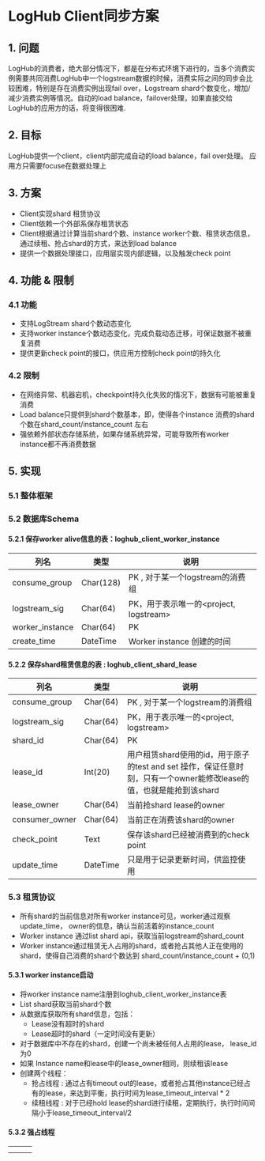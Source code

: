 # LogHub Client同步方案
## 1. 问题
LogHub的消费者，绝大部分情况下，都是在分布式环境下进行的，当多个消费实例需要共同消费LogHub中一个logstream数据的时候，消费实际之间的同步会比较困难，特别是存在消费实例出现fail over，Logstream shard个数变化，增加/减少消费实例等情况。自动的load balance，failover处理，如果直接交给LogHub的应用方的话，将变得很困难.

## 2. 目标
LogHub提供一个client，client内部完成自动的load balance，fail over处理。 应用方只需要focuse在数据处理上

## 3. 方案
* Client实现shard 租赁协议
* Client依赖一个外部系保存租赁状态
* Client根据通过计算当前shard个数、instance worker个数、租赁状态信息，通过续租、抢占shard的方式，来达到load balance
* 提供一个数据处理接口，应用层实现内部逻辑，以及触发check point

## 4. 功能 & 限制
### 4.1 功能
* 支持LogStream shard个数动态变化 
* 支持worker instance个数动态变化，完成负载动态迁移，可保证数据不被重复消费
* 提供更新check point的接口，供应用方控制check point的持久化

### 4.2 限制
* 在网络异常、机器宕机，checkpoint持久化失败的情况下，数据有可能被重复消费
* Load balance只提供到shard个数基本，即，使得各个instance 消费的shard 个数在shard_count/instance_count 左右
* 强依赖外部状态存储系统，如果存储系统异常，可能导致所有worker instance都不再消费数据

## 5. 实现
### 5.1 整体框架
### 5.2 数据库Schema
#### 5.2.1 保存worker alive信息的表：loghub_client_worker_instance
|列名|类型|说明|
|---|---|---|
|consume_group	|Char(128)|	PK , 对于某一个logstream的消费组|
|logstream_sig	|Char(64)|	PK，用于表示唯一的<project, logstream>|
|worker_instance|	Char(64)|	PK|
|create_time|	DateTime|	Worker instance 创建的时间|

#### 5.2.2 保存shard租赁信息的表 : loghub_client_shard_lease
|列名|类型|说明|
|---|---|---|
|consume_group	|Char(64)|	PK , 对于某一个logstream的消费组|
|logstream_sig|	Char(64)|	PK，用于表示唯一的<project, logstream>|
|shard_id	|Char(64)|	PK|
|lease_id	|Int(20)|	用户租赁shard使用的id，用于原子的test and set 操作，保证任意时刻，只有一个owner能修改lease的值，也就是能抢到该shard |
|lease_owner|	Char(64)|	当前抢shard lease的owner|
|consumer_owner|	Char(64)|	当前正在消费该shard的owner|
|check_point	|Text|	保存该shard已经被消费到的check point|
|update_time	|DateTime|	只是用于记录更新时间，供监控使用|


### 5.3 租赁协议
* 所有shard的当前信息对所有worker instance可见，worker通过观察update_time， owner的信息，确认当前活着的instance_count
* Worker instance 通过list shard api，获取当前logstream的shard_count
* Worker instance通过租赁无人占用的shard，或者抢占其他人正在使用的shard，使得自己消费的shard个数达到 shard_count/instance_count + (0,1)

#### 5.3.1 worker instance启动
* 将worker instance name注册到loghub_client_worker_instance表
* List shard获取当前shard个数
* 从数据库获取所有shard信息，包括：
    * Lease没有超时的shard
    * Lease超时的shard（一定时间没有更新）
* 对于数据库中不存在的shard，创建一个尚未被任何人占用的lease， lease_id为0
* 如果 Instance name和lease中的lease_owner相同，则续租该lease
* 创建两个线程：
    * 抢占线程 : 通过占有timeout out的lease，或者抢占其他instance已经占有的lease，来达到平衡，执行时间为lease_timeout_interval * 2
    * 续租线程 : 对于已经hold lease的shard进行续租，定期执行，执行时间间隔小于lease_timeout_interval/2

#### 5.3.2 强占线程
||||
|---|---|----|
||||
|||